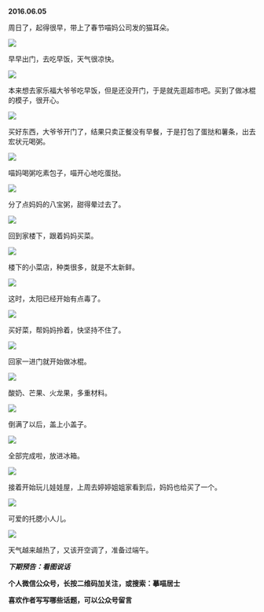 
          
            
**2016.06.05**

周日了，起得很早，带上了春节喵妈公司发的猫耳朵。




![](img/51001-9f7bcf5771a9d0c0.jpg)




早早出门，去吃早饭，天气很凉快。




![](img/51001-5b835e5d164c4075.jpg)




本来想去家乐福大爷爷吃早饭，但是还没开门，于是就先逛超市吧。买到了做冰棍的模子，很开心。




![](img/51001-c52f2dffe0ecdacb.jpg)




买好东西，大爷爷开门了，结果只卖正餐没有早餐，于是打包了蛋挞和薯条，出去宏状元喝粥。




![](img/51001-cac7bdfed72eef34.jpg)




喵妈喝粥吃素包子，喵开心地吃蛋挞。




![](img/51001-7fe46a1d6f74dbfd.jpg)




分了点妈妈的八宝粥，甜得晕过去了。




![](img/51001-2859780329d50744.jpg)




回到家楼下，跟着妈妈买菜。




![](img/51001-94e45d86a7d060e2.jpg)




楼下的小菜店，种类很多，就是不太新鲜。




![](img/51001-5f48f5efa4225a67.jpg)




这时，太阳已经开始有点毒了。




![](img/51001-2014aee35038ae06.jpg)




买好菜，帮妈妈拎着，快坚持不住了。




![](img/51001-8487c980a3bce65f.jpg)




回家一进门就开始做冰棍。




![](img/51001-0cdbe71e3105a6e7.jpg)




酸奶、芒果、火龙果，多重材料。




![](img/51001-e13880598e7c097d.jpg)




倒满了以后，盖上小盖子。




![](img/51001-1c06d96dc6449af2.jpg)




全部完成啦，放进冰箱。




![](img/51001-ac0f1d6596131cdf.jpg)




接着开始玩儿娃娃屋，上周去婷婷姐姐家看到后，妈妈也给买了一个。




![](img/51001-0763dee1d90fbcdb.jpg)




可爱的托腮小人儿。




![](img/51001-7f6fefac6abe3dca.jpg)




天气越来越热了，又该开空调了，准备过端午。


***下期预告：看图说话***


**个人微信公众号，长按二维码加关注，或搜索：摹喵居士**

**喜欢作者写写哪些话题，可以公众号留言**




          
        